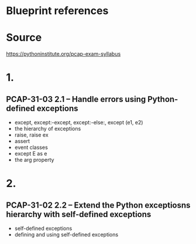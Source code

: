 # Blueprint references

# Source
https://pythoninstitute.org/pcap-exam-syllabus

# 1.
## PCAP-31-03 2.1 – Handle errors using Python-defined exceptions

* except, except:-except, except:-else:, except (e1, e2)
* the hierarchy of exceptions
* raise, raise ex
* assert
* event classes
* except E as e
* the arg property

# 2.
## PCAP-31-02 2.2 – Extend the Python exceptiosns hierarchy with self-defined exceptions
* self-defined exceptions
* defining and using self-defined exceptions
